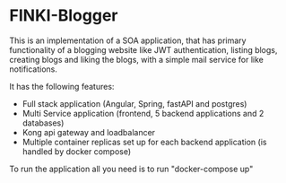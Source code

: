 # FINKI-Blogger

This is an implementation of a SOA application, that has primary functionality of a blogging website like JWT authentication, listing blogs, creating blogs and liking the blogs, with a simple mail service for like notifications.

It has the following features:

- Full stack application (Angular, Spring, fastAPI and postgres)
- Multi Service application (frontend, 5 backend applications and 2 databases)
- Kong api gateway and loadbalancer
- Multiple container replicas set up for each backend application (is handled by docker compose)

To run the application all you need is to run "docker-compose up"
